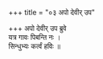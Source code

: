 +++
title = "०३ अपो देवीर् उप"

+++
अपो देवीर् उप ब्रुवे  
यत्र गावः पिबन्ति नः ।  
सिन्धुभ्यः कर्त्वं हविः ॥